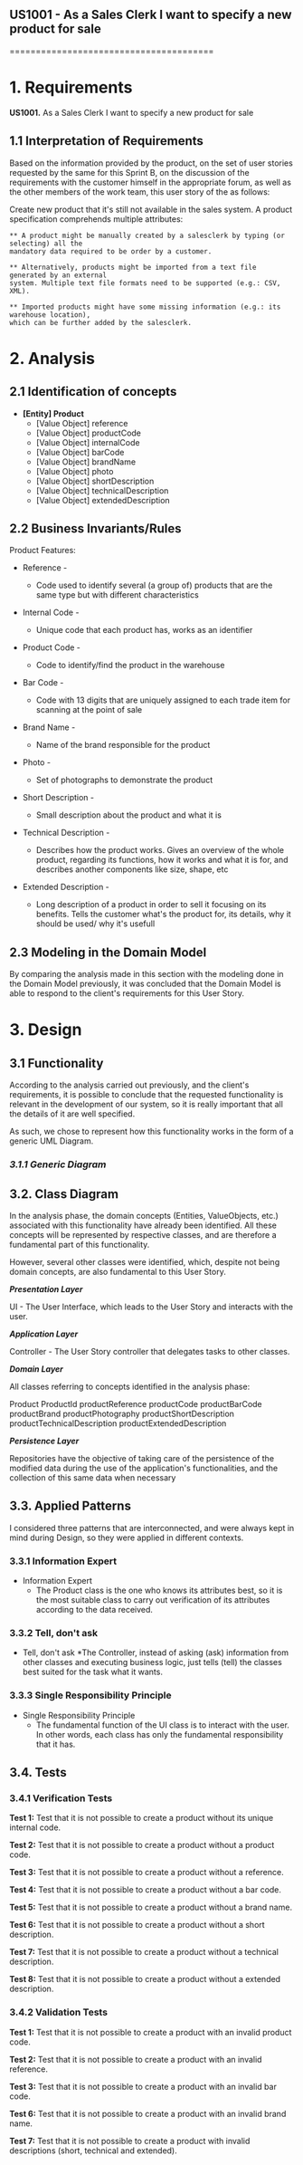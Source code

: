 ## US1001 - As a Sales Clerk I want to specify a new product for sale
=======================================

# 1. Requirements

**US1001.** As a Sales Clerk I want to specify a new product for sale

## 1.1 Interpretation of Requirements

Based on the information provided by the product, on the set of user stories requested by 
the same for this Sprint B, on the discussion of the requirements with the 
customer himself in the appropriate forum, as well as the other members of the 
work team, this user story of the as follows:

Create new product that it's still not available in the sales system. A product specification comprehends multiple attributes:
    
    ** A product might be manually created by a salesclerk by typing (or selecting) all the
    mandatory data required to be order by a customer.
    
    ** Alternatively, products might be imported from a text file generated by an external
    system. Multiple text file formats need to be supported (e.g.: CSV, XML).
    
    ** Imported products might have some missing information (e.g.: its warehouse location),
    which can be further added by the salesclerk. 


# 2. Analysis

## 2.1 Identification of concepts

* **[Entity] Product**
  * [Value Object] reference
  * [Value Object] productCode
  * [Value Object] internalCode
  * [Value Object] barCode
  * [Value Object] brandName
  * [Value Object] photo
  * [Value Object] shortDescription
  * [Value Object] technicalDescription
  * [Value Object] extendedDescription

## 2.2 Business Invariants/Rules

Product Features:

- Reference -
    * Code used to identify several (a group of) products that are the same type but with different characteristics
  

- Internal Code -
    * Unique code that each product has, works as an identifier
  

- Product Code -
    * Code to identify/find the product in the warehouse
  

- Bar Code -
    * Code with 13 digits that are uniquely assigned to each trade item for scanning at the point of sale
  

- Brand Name -
    * Name of the brand responsible for the product
  

- Photo -
  * Set of photographs to demonstrate the product
  

- Short Description -
    * Small description about the product and what it is
  

- Technical Description -
    * Describes how the product works. Gives an overview of the whole product, regarding 
      its functions, how it works and what it is for, and describes another components like size, shape, etc
  

- Extended Description -
    * Long description of a product in order to sell it focusing on its benefits. Tells the customer
      what's the product for, its details, why it should be used/ why it's usefull 


## 2.3 Modeling in the Domain Model

By comparing the analysis made in this section with the modeling done in the Domain Model previously, it was concluded that the Domain Model is able to respond to the client's requirements for this User Story.


# 3. Design

## 3.1 Functionality

According to the analysis carried out previously, and the client's requirements, it is possible to conclude that the requested functionality is relevant in the development of our system, so it is really important that all the details of it are well specified.

As such, we chose to represent how this functionality works in the form of a generic UML Diagram.


### _3.1.1 Generic Diagram_

## 3.2. Class Diagram

In the analysis phase, the domain concepts (Entities, ValueObjects, etc.) associated with this functionality have already been identified. All these concepts will be represented by respective classes, and are therefore a fundamental part of this functionality.

However, several other classes were identified, which, despite not being domain concepts, are also fundamental to this User Story.

**_Presentation Layer_**

UI - The User Interface, which leads to the User Story and interacts with the user.

**_Application Layer_**

Controller - The User Story controller that delegates tasks to other classes.

**_Domain Layer_**

All classes referring to concepts identified in the analysis phase:

Product
ProductId
productReference
productCode
productBarCode
productBrand
productPhotography
productShortDescription
productTechnicalDescription
productExtendedDescription



**_Persistence Layer_**

Repositories have the objective of taking care of the persistence of the modified data during the use of the application's functionalities, and the collection of this same data when necessary


## 3.3. Applied Patterns

I considered three patterns that are interconnected, and were always kept in mind during Design, so they were applied in different contexts.

### 3.3.1 Information Expert

* Information Expert
  * The Product class is the one who knows its attributes best, so it is the most suitable class to carry out verification of its attributes according to the data received.


### 3.3.2 Tell, don't ask

* Tell, don't ask
  *The Controller, instead of asking (ask) information from other classes and executing business logic, just tells (tell) the classes best suited for the task what it wants.


### 3.3.3 Single Responsibility Principle

* Single Responsibility Principle
    * The fundamental function of the UI class is to interact with the user. In other words, each class has only the fundamental responsibility that it has.


## 3.4. Tests


### 3.4.1 Verification Tests


**Test 1:** Test that it is not possible to create a product without its unique internal code.

**Test 2:** Test that it is not possible to create a product without a product code.

**Test 3:** Test that it is not possible to create a product without a reference.

**Test 4:** Test that it is not possible to create a product without a bar code.

**Test 5:** Test that it is not possible to create a product without a brand name.

**Test 6:** Test that it is not possible to create a product without a short description.

**Test 7:** Test that it is not possible to create a product without a technical description.

**Test 8:** Test that it is not possible to create a product without a extended description.


### 3.4.2 Validation Tests

**Test 1:** Test that it is not possible to create a product with an invalid product code.

**Test 2:** Test that it is not possible to create a product with an invalid reference.

**Test 3:** Test that it is not possible to create a product with an invalid bar code.

**Test 6:** Test that it is not possible to create a product with an invalid brand name.

**Test 7:** Test that it is not possible to create a product with invalid descriptions (short, technical and extended).




